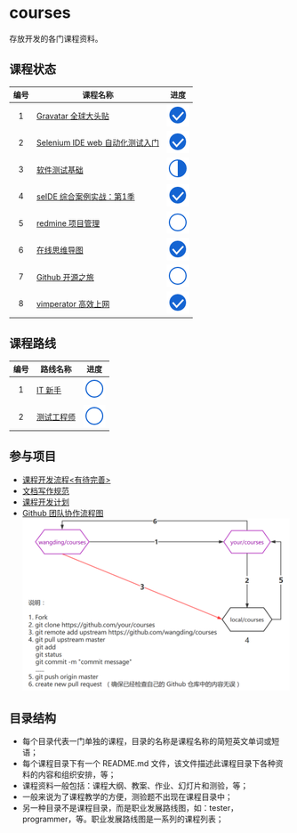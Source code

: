 # courses

存放开发的各门课程资料。

## 课程状态


| 编号       | 课程名称  | 进度  |  
| :---: | -----  | :-----:|  
|  1    | [Gravatar 全球大头贴](./gravatar)  |![images](images/present100.png)|  
|  2    | [Selenium IDE web 自动化测试入门](./seleniumIDE) | ![images](images/present100.png) |
|  3    | [软件测试基础](./testing)  | ![images](images/present50.png)  |
|  4    | [seIDE 综合案例实战：第1季](./seIDEPracticeCase)  |![images](images/present100.png)  |
|  5    | [redmine 项目管理](./redmine)  |  ![images](images/present0.png) |
|  6    | [在线思维导图](./mindmap) | ![images](images/present100.png)  |
|  7    | [Github 开源之旅](./github) |  ![images](images/present0.png)|
|  8    | [vimperator 高效上网](./vimperator) | ![images](images/present100.png)|


## 课程路线
| 编号       | 路线名称  | 进度  |  
| :---: | -----  | :-----:|  
|  1    | [IT 新手](./newer)  | ![images](images/present0.png)  |  
|  2    | [测试工程师](./tester) | ![images](images/present0.png) |


## 参与项目  

- [课程开发流程<有待完善>](README.md)
- [文档写作规范](https://github.com/wangding/course-editors-guidelines)
- [课程开发计划](plan.md)
- [Github 团队协作流程图](http://www.processon.com/view/584a4160e4b005d48b73cf55)  
![Fork 工作流程](images/forkProcess.png)

## 目录结构

- 每个目录代表一门单独的课程，目录的名称是课程名称的简短英文单词或短语；   
- 每个课程目录下有一个 README.md 文件，该文件描述此课程目录下各种资料的内容和组织安排，等；  
- 课程资料一般包括：课程大纲、教案、作业、幻灯片和测验，等；  
- 一般来说为了课程教学的方便，测验题不出现在课程目录中；  
- 另一种目录不是课程目录，而是职业发展路线图，如：tester，programmer，等。职业发展路线图是一系列的课程列表；  
